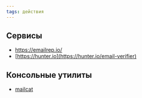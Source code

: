 ```yaml
---
tags: действия 
---
```


## Сервисы
- https://emailrep.io/
- [https://hunter.io](https://hunter.io/email-verifier)

## Консольные утилиты
- [mailcat](https://github.com/sharsil/mailcat)
